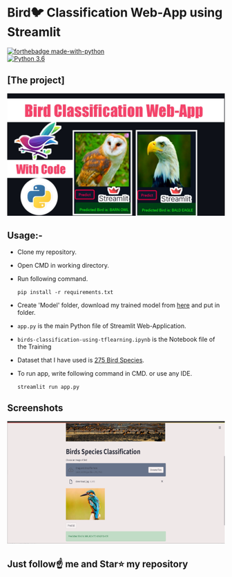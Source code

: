 # Bird🐦 Classification Web-App using Streamlit

[![forthebadge made-with-python](http://ForTheBadge.com/images/badges/made-with-python.svg)](https://www.python.org/)                 
[![Python 3.6](https://img.shields.io/badge/python-3.6-blue.svg)](https://www.python.org/downloads/release/python-360/)   

## [The project]
<img src="https://github.com/Spidy20/Bird_Species_Classification_Streamlit/blob/master/thumb.jpg">

## Usage:-

- Clone my repository.
- Open CMD in working directory.
- Run following command.

  ```
  pip install -r requirements.txt
  ```
- Create 'Model' folder, download my trained model from [here](https://drive.google.com/file/d/12ErkgM0M25BUfuV268KWq7i8ovLZ8SGC/view?usp=sharing) and put in folder.
- `app.py` is the main Python file of Streamlit Web-Application. 
- `birds-classification-using-tflearning.ipynb` is the Notebook file of the Training
- Dataset that I have used is [275 Bird Species](https://www.kaggle.com/gpiosenka/100-bird-species).
- To run app, write following command in CMD. or use any IDE.

  ```
  streamlit run app.py
  ```

## Screenshots

<img src="https://github.com/Sou-786/Bird_Species_Identifier/blob/master/src1.png">



## Just follow☝️ me and Star⭐ my repository 

